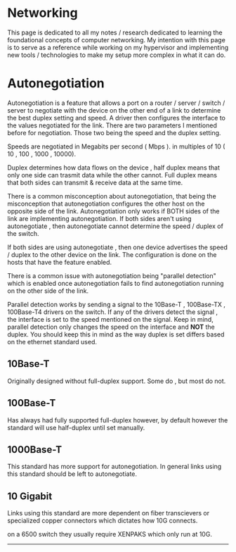 
# Networking 

This page is dedicated to all my notes / research dedicated to learning the foundational concepts of computer networking. My intention with this page is to serve as a reference while working on my hypervisor and implementing new tools / technologies to make my setup more complex in what it can do.


# Autonegotiation 

Autonegotiation is a feature that allows a port on a router / server / switch / server to negotiate with the device on the other end of a link to determine the best duplex setting and speed. A driver then configures the interface to the values negotiated for the link. There are two parameters I mentioned before for negotiation. Those two being the speed and the duplex setting. 

Speeds are negotiated in Megabits per second ( Mbps ). in multiples of 10 ( 10 , 100 , 1000 , 10000).

Duplex determines how data flows on the device , half duplex means that only one side can trasmit data while the other cannot. Full duplex means that both sides can transmit & receive data at the same time.

There is a common misconception about autonegotiation, that being the misconception that autonegotiation configures the other host on the opposite side of the link. Autonegotiation only works if BOTH sides of the link are implementing autonegotiation. If both sides aren't using autonegotiate , then autonegotiate cannot determine the speed / duplex of the switch. 

If both sides are using autonegotiate , then one device advertises the speed / duplex to the other device on the link. The configuration is done on the hosts that have the feature enabled.

There is a common issue with autonegotiation being "parallel detection" which is enabled once autonegotiation fails to find autonegotiation running on the other side of the link.

Parallel detection works by sending a signal to the 10Base-T , 100Base-TX , 100Base-T4 drivers on the switch. If any of the drivers detect the signal , the interface is set to the speed mentioned on the signal. Keep in mind, parallel detection only changes the speed on the interface and **NOT** the duplex. You should keep this in mind as the way duplex is set differs based on the ethernet standard used.


## 10Base-T

Originally designed without full-duplex support. Some do , but most do not.

## 100Base-T

Has always had fully supported full-duplex however, by default however the standard will use half-duplex until set manually.  

## 1000Base-T 

This standard has more support for autonegotiation. In general links using this standard should be left to autonegotiate.

## 10 Gigabit 

Links using this standard are more dependent on fiber transcievers or specialized copper connectors which dictates how 10G connects. 

on a 6500 switch they usually require XENPAKS which only run at 10G.

---



